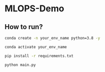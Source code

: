 # MLOPS-Demo

## How to run?

```bash
conda create -n your_env_name python=3.8 -y
```

```bash
conda activate your_env_name
```

```bash
pip install -r requirements.txt
```

```bash
python main.py
```